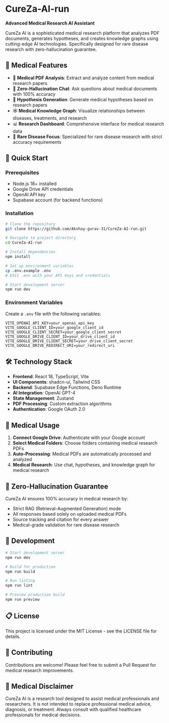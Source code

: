# CureZa-AI-run

**Advanced Medical Research AI Assistant**

CureZa AI is a sophisticated medical research platform that analyzes PDF documents, generates hypotheses, and creates knowledge graphs using cutting-edge AI technologies. Specifically designed for rare disease research with zero-hallucination guarantee.

## 🏥 Medical Features

- 🔬 **Medical PDF Analysis**: Extract and analyze content from medical research papers
- 🧬 **Zero-Hallucination Chat**: Ask questions about medical documents with 100% accuracy
- 💊 **Hypothesis Generation**: Generate medical hypotheses based on research papers
- 🕸️ **Medical Knowledge Graph**: Visualize relationships between diseases, treatments, and research
- 📊 **Research Dashboard**: Comprehensive interface for medical research data
- 🎯 **Rare Disease Focus**: Specialized for rare disease research with strict accuracy requirements

## 🚀 Quick Start

### Prerequisites

- Node.js 18+ installed
- Google Drive API credentials
- OpenAI API key
- Supabase account (for backend functions)

### Installation

```bash
# Clone the repository
git clone https://github.com/Akshay-gurav-31/CureZa-AI-run.git

# Navigate to project directory
cd CureZa-AI-run

# Install dependencies
npm install

# Set up environment variables
cp .env.example .env
# Edit .env with your API keys and credentials

# Start development server
npm run dev
```

### Environment Variables

Create a `.env` file with the following variables:

```env
VITE_OPENAI_API_KEY=your_openai_api_key
VITE_GOOGLE_CLIENT_ID=your_google_client_id
VITE_GOOGLE_CLIENT_SECRET=your_google_client_secret
VITE_GOOGLE_DRIVE_CLIENT_ID=your_drive_client_id
VITE_GOOGLE_DRIVE_CLIENT_SECRET=your_drive_client_secret
VITE_GOOGLE_DRIVE_REDIRECT_URI=your_redirect_uri
```

## 🛠️ Technology Stack

- **Frontend**: React 18, TypeScript, Vite
- **UI Components**: shadcn-ui, Tailwind CSS
- **Backend**: Supabase Edge Functions, Deno Runtime
- **AI Integration**: OpenAI GPT-4
- **State Management**: Zustand
- **PDF Processing**: Custom extraction algorithms
- **Authentication**: Google OAuth 2.0

## 🏥 Medical Usage

1. **Connect Google Drive**: Authenticate with your Google account
2. **Select Medical Folders**: Choose folders containing medical research PDFs
3. **Auto-Processing**: Medical PDFs are automatically processed and analyzed
4. **Medical Research**: Use chat, hypotheses, and knowledge graph for medical research

## 🔬 Zero-Hallucination Guarantee

CureZa AI ensures 100% accuracy in medical research by:
- Strict RAG (Retrieval-Augmented Generation) mode
- All responses based solely on uploaded medical PDFs
- Source tracking and citation for every answer
- Medical-grade validation for rare disease research

## 🧬 Development

```bash
# Start development server
npm run dev

# Build for production
npm run build

# Run linting
npm run lint

# Preview production build
npm run preview
```

## 📋 License

This project is licensed under the MIT License - see the LICENSE file for details.

## 🤝 Contributing

Contributions are welcome! Please feel free to submit a Pull Request for medical research improvements.

## 🏥 Medical Disclaimer

CureZa AI is a research tool designed to assist medical professionals and researchers. It is not intended to replace professional medical advice, diagnosis, or treatment. Always consult with qualified healthcare professionals for medical decisions.
